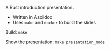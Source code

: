 A Rust introduction presentation. 

- Written in Asciidoc
- Uses `make` and `docker` to build the slides

Build: `make`

Show the presentation: `make presentation_mode`